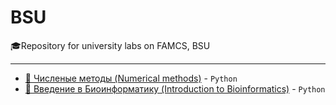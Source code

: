 # BSU
🎓Repository for university labs on FAMCS, BSU
___
- [:abacus: Численые методы (Numerical methods)](https://github.com/TemaBlag/BSU/tree/main/numerical_methods) - `Python`
- [:abacus: Введение в Биоинформатику (Introduction to Bioinformatics)](https://github.com/TemaBlag/BSU/tree/main/numerical_methods) - `Python`

